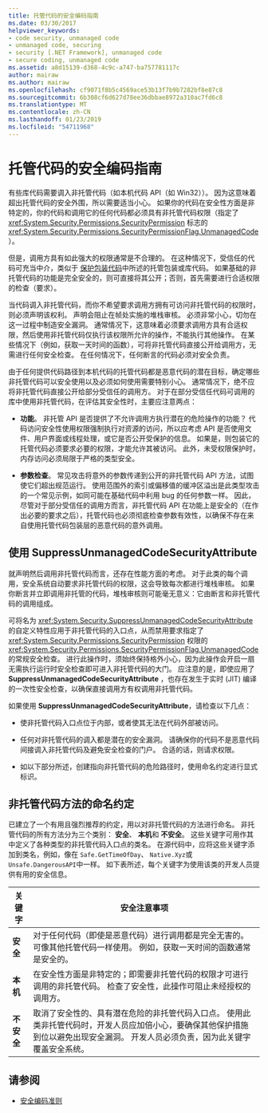```yaml
---
title: 托管代码的安全编码指南
ms.date: 03/30/2017
helpviewer_keywords:
- code security, unmanaged code
- unmanaged code, securing
- security [.NET Framework], unmanaged code
- secure coding, unmanaged code
ms.assetid: a8d15139-d368-4c9c-a747-ba757781117c
author: mairaw
ms.author: mairaw
ms.openlocfilehash: cf9071f8b5c4569ace53b13f7b9b7282bf8e87c8
ms.sourcegitcommit: 6b308cf6d627d78ee36dbbae8972a310ac7fd6c8
ms.translationtype: MT
ms.contentlocale: zh-CN
ms.lasthandoff: 01/23/2019
ms.locfileid: "54711968"
---
```

# <a name="secure-coding-guidelines-for-unmanaged-code"></a>托管代码的安全编码指南
有些库代码需要调入非托管代码（如本机代码 API（如 Win32））。 因为这意味着超出托管代码的安全外围，所以需要适当小心。 如果你的代码在安全性方面是非特定的，你的代码和调用它的任何代码都必须具有非托管代码权限（指定了<xref:System.Security.Permissions.SecurityPermission> 标志的 <xref:System.Security.Permissions.SecurityPermissionFlag.UnmanagedCode> ）。  
  
 但是，调用方具有如此强大的权限通常是不合理的。 在这种情况下，受信任的代码可充当中介，类似于 [保护包装代码](../../../docs/framework/misc/securing-wrapper-code.md)中所述的托管包装或库代码。 如果基础的非托管代码的功能是完全安全的，则可直接将其公开；否则，首先需要进行合适权限的检查（要求）。  
  
 当代码调入非托管代码，而你不希望要求调用方拥有可访问非托管代码的权限时，则必须声明该权利。 声明会阻止在帧处实施的堆栈审核。 必须非常小心，切勿在这一过程中制造安全漏洞。 通常情况下，这意味着必须要求调用方具有合适权限，然后使用非托管代码仅执行该权限所允许的操作，不能执行其他操作。 在某些情况下（例如，获取一天时间的函数），可将非托管代码直接公开给调用方，无需进行任何安全检查。 在任何情况下，任何断言的代码必须对安全负责。  
  
 由于任何提供代码路径到本机代码的托管代码都是恶意代码的潜在目标，确定哪些非托管代码可以安全使用以及必须如何使用需要特别小心。 通常情况下，绝不应将非托管代码直接公开给部分受信任的调用方。 对于在部分受信任代码可调用的库中使用非托管代码，在评估其安全性时，主要应注意两点：  
  
-   **功能**。 非托管 API 是否提供了不允许调用方执行潜在的危险操作的功能？ 代码访问安全性使用权限强制执行对资源的访问，所以应考虑 API 是否使用文件、用户界面或线程处理，或它是否公开受保护的信息。 如果是，则包装它的托管代码必须要求必要的权限，才能允许其被访问。 此外，未受权限保护时，内存访问必须局限于严格的类型安全。  
  
-   **参数检查**。 常见攻击将意外的参数传递到公开的非托管代码 API 方法，试图使它们超出规范运行。 使用范围外的索引或偏移值的缓冲区溢出是此类型攻击的一个常见示例，如同可能在基础代码中利用 bug 的任何参数一样。 因此，尽管对于部分受信任的调用方而言，非托管代码 API 在功能上是安全的（在作出必要的要求之后），托管代码也必须彻底检查参数有效性，以确保不存在来自使用托管代码包装层的恶意代码的意外调用。  
  
## <a name="using-suppressunmanagedcodesecurityattribute"></a>使用 SuppressUnmanagedCodeSecurityAttribute  
 就声明然后调用非托管代码而言，还存在性能方面的考虑。 对于此类的每个调用，安全系统自动要求非托管代码的权限，这会导致每次都进行堆栈审核。 如果你断言并立即调用非托管的代码，堆栈审核则可能毫无意义：它由断言和非托管代码的调用组成。  
  
 可将名为 <xref:System.Security.SuppressUnmanagedCodeSecurityAttribute> 的自定义特性应用于非托管代码的入口点，从而禁用要求指定了 <xref:System.Security.Permissions.SecurityPermission> 权限的 <xref:System.Security.Permissions.SecurityPermissionFlag.UnmanagedCode> 的常规安全检查。 进行此操作时，须始终保持格外小心，因为此操作会开启一扇无需执行运行时安全检查即可进入非托管代码的大门。 应注意的是，即使应用了 **SuppressUnmanagedCodeSecurityAttribute** ，也存在发生于实时 (JIT) 编译的一次性安全检查，以确保直接调用方有权调用非托管代码。  
  
 如果使用 **SuppressUnmanagedCodeSecurityAttribute**，请检查以下几点：  
  
-   使非托管代码入口点位于内部，或者使其无法在代码外部被访问。  
  
-   任何对非托管代码的调入都是潜在的安全漏洞。 请确保你的代码不是恶意代码间接调入非托管代码及避免安全检查的门户。 合适的话，则请求权限。  
  
-   如以下部分所述，创建指向非托管代码的危险路径时，使用命名约定进行显式标识。  
  
## <a name="naming-convention-for-unmanaged-code-methods"></a>非托管代码方法的命名约定  
 已建立了一个有用且强烈推荐的约定，用以对非托管代码的方法进行命名。 非托管代码的所有方法分为三个类别： **安全**、 **本机**和 **不安全**。 这些关键字可用作其中定义了各种类型的非托管代码入口点的类名。 在源代码中，应将这些关键字添加到类名，例如，像在 `Safe.GetTimeOfDay`、 `Native.Xyz`或 `Unsafe.DangerousAPI`中一样。 如下表所述，每个关键字为使用该类的开发人员提供有用的安全信息。  
  
|关键字|安全注意事项|  
|-------------|-----------------------------|  
|**安全**|对于任何代码（即使是恶意代码）进行调用都是完全无害的。 可像其他托管代码一样使用。 例如，获取一天时间的函数通常是安全的。|  
|**本机**|在安全性方面是非特定的；即需要非托管代码的权限才可进行调用的非托管代码。 检查了安全性，此操作可阻止未经授权的调用方。|  
|**不安全**|取消了安全性的、具有潜在危险的非托管代码入口点。 使用此类非托管代码时，开发人员应加倍小心，要确保其他保护措施到位以避免出现安全漏洞。 开发人员必须负责，因为此关键字覆盖安全系统。|  
  
## <a name="see-also"></a>请参阅
- [安全编码准则](../../../docs/standard/security/secure-coding-guidelines.md)
